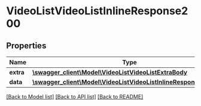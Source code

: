 # VideoListVideoListInlineResponse200

## Properties
Name | Type | Description | Notes
------------ | ------------- | ------------- | -------------
**extra** | [**\swagger_client\Model\VideoListVideoListExtraBody**](VideoListVideoListExtraBody.md) |  | [optional] 
**data** | [**\swagger_client\Model\VideoListVideoListInlineResponse200Data**](VideoListVideoListInlineResponse200Data.md) |  | [optional] 

[[Back to Model list]](../README.md#documentation-for-models) [[Back to API list]](../README.md#documentation-for-api-endpoints) [[Back to README]](../README.md)

